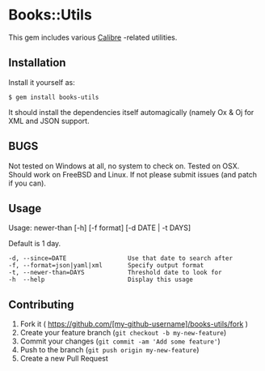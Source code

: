 # Books::Utils

This gem includes various [Calibre](http://calibre-ebook.com) -related utilities.

## Installation

Install it yourself as:

    $ gem install books-utils
    
It should install the dependencies itself automagically (namely Ox & Oj for
XML and JSON support.

## BUGS

Not tested on Windows at all, no system to check on.  Tested on OSX.
Should work on FreeBSD and Linux.  If not please submit issues (and patch
if you can).

## Usage

Usage: newer-than [-h] [-f format] [-d DATE | -t DAYS]

Default is 1 day.

    -d, --since=DATE                 Use that date to search after
    -f, --format=json|yaml|xml       Specify output format
    -t, --newer-than=DAYS            Threshold date to look for
    -h  --help                       Display this usage

## Contributing

1. Fork it ( https://github.com/[my-github-username]/books-utils/fork )
2. Create your feature branch (`git checkout -b my-new-feature`)
3. Commit your changes (`git commit -am 'Add some feature'`)
4. Push to the branch (`git push origin my-new-feature`)
5. Create a new Pull Request
